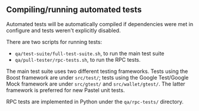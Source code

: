 Compiling/running automated tests
---------------------------------

Automated tests will be automatically compiled if dependencies were met in configure
and tests weren't explicitly disabled.

There are two scripts for running tests:

* ``qa/test-suite/full-test-suite.sh``, to run the main test suite
* ``qa/pull-tester/rpc-tests.sh``, to run the RPC tests.

The main test suite uses two different testing frameworks. Tests using the Boost
framework are under ``src/test/``; tests using the Google Test/Google Mock
framework are under ``src/gtest/`` and ``src/wallet/gtest/``. The latter framework
is preferred for new Pastel unit tests.

RPC tests are implemented in Python under the ``qa/rpc-tests/`` directory.
